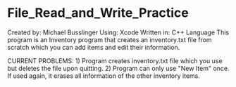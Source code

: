 # File_Read_and_Write_Practice


 Created by: Michael Busslinger
 Using: Xcode
 Written in: C++ Language
            This program is an Inventory program that creates an
            inventory.txt file from scratch which you can add items
            and edit their information.

 CURRENT PROBLEMS:
            1) Program creates inventory.txt file which you use but
            deletes the file upon quitting.
            2) Program can only use "New Item" once. If used again,
            it erases all information of the other inventory items.
